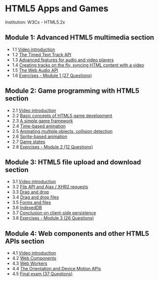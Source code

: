 # HTML5 Apps and Games

Institution: W3Cx - HTML5.2x

## Module 1: Advanced HTML5 multimedia section

+ 1.1 [Video introduction](01a-Multimedia.md)
+ 1.2 [The Timed Text Track API](01b-Multimedia.md)
+ 1.3 [Advanced features for audio and video players](01c-Multimedia.md)
+ 1.4 [Creating tracks on the fly, syncing HTML content with a video](01d-Multimedia.md)
+ 1.5 [The Web Audio API](01e-Multimedia.md)
+ 1.6 [Exercises - Module 1 (27 Questions)](01f-Multimedia.md)


## Module 2: Game programming with HTML5 section

+ 2.1 [Video introduction](02a-GameProg.md)
+ 2.2 [Basic concepts of HTML5 game development](02b-GameProg.md)
+ 2.3 [A simple game framework](02c-GameProg.md)
+ 2.4 [Time-based animation](02d-GameProg.md)
+ 2.5 [Animating multiple objects, collision detection](02e-GameProg.md)
+ 2.6 [Sprite-based animation](02f-GameProg.md)
+ 2.7 [Game states](02g-GameProg.md)
+ 2.8 [Exercises - Module 2 (12 Questions)](02h-GameProg.md)


## Module 3: HTML5 file upload and download section

+ 3.1 [Video introduction](03a-Online.md)
+ 3.2 [File API and Ajax / XHR2 requests](03b-Online.md)
+ 3.3 [Drag and drop](03c-Online.md)
+ 3.4 [Drag and drop files](03d-Online.md)
+ 3.5 [Forms and files](03e-Online.md)
+ 3.6 [IndexedDB](03f-Online.md)
+ 3.7 [Conclusion on client-side persistence](03g-Online.md)
+ 3.8 [Exercises - Module 3 (26 Questions)](03h-Online.md)


## Module 4: Web components and other HTML5 APIs section

+ 4.1 [Video introduction](04a-Components.md)
+ 4.2 [Web Components](04b-Components.md)
+ 4.3 [Web Workers](04c-Components.md)
+ 4.4 [The Orientation and Device Motion APIs](04d-Components.md)
+ 4.5 [Final exam (37 Questions)](04e-Components.md)




